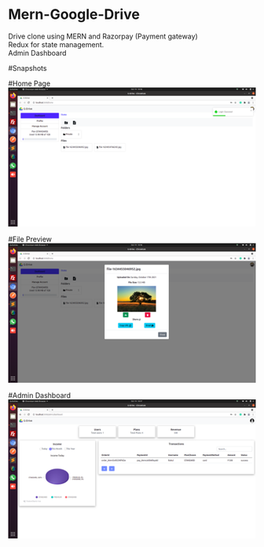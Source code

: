 # Mern-Google-Drive
Drive clone using MERN and Razorpay (Payment gateway)  
Redux for state management.  
Admin Dashboard  


#Snapshots  

#Home Page  
![alt text](https://github.com/Rahul218691/Mern-Google-Drive/blob/main/Screenshot%20from%202021-10-19%2018-46-39.png?raw=true)

#File Preview  
![alt text](https://github.com/Rahul218691/Mern-Google-Drive/blob/main/Screenshot%20from%202021-10-19%2018-46-49.png?raw=true)

#Admin Dashboard  
![alt text](https://github.com/Rahul218691/Mern-Google-Drive/blob/main/Screenshot%20from%202021-10-19%2018-47-42.png?raw=true)
